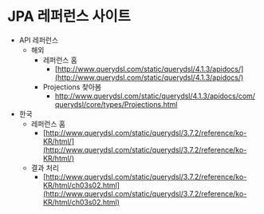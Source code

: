 # JPA 레퍼런스 사이트



- API 레퍼런스
  - 해외
    - 레퍼런스 홈
      - [http://www.querydsl.com/static/querydsl/4.1.3/apidocs/](http://www.querydsl.com/static/querydsl/4.1.3/apidocs/)
    - Projections 찾아봄
      - http://www.querydsl.com/static/querydsl/4.1.3/apidocs/com/querydsl/core/types/Projections.html
- 한국
  - 레퍼런스 홈
    - [http://www.querydsl.com/static/querydsl/3.7.2/reference/ko-KR/html/](http://www.querydsl.com/static/querydsl/3.7.2/reference/ko-KR/html/)
  - 결과 처리
    - [http://www.querydsl.com/static/querydsl/3.7.2/reference/ko-KR/html/ch03s02.html](http://www.querydsl.com/static/querydsl/3.7.2/reference/ko-KR/html/ch03s02.html)

